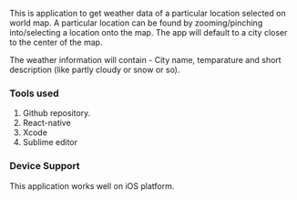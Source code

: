 This is application to get weather data of a particular location selected on world map.
A particular location can be found by zooming/pinching into/selecting a location onto the map. The app will default
to a city closer to the center of the map.

The weather information will contain - City name, temparature and short description (like partly cloudy or snow or so).

### Tools used 

1. Github repository. 
2. React-native
3. Xcode
4. Sublime editor

### Device Support

This application works well on iOS platform.
